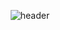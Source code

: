 <div align="center">

![header](https://capsule-render.vercel.app/api?type=rounded&color=timeGradient&height=150&section=header&text=Welcome%20to%20thdwlgus's%20GitHub!&animation=twinkling&fontSize=40)
